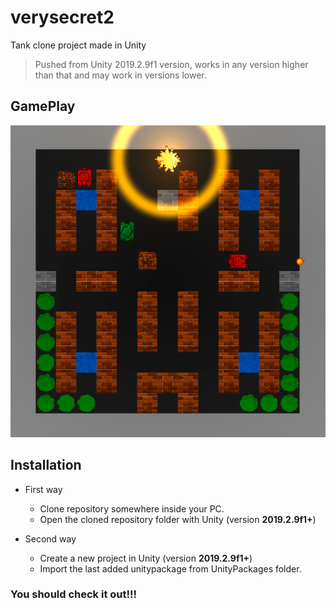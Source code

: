 # verysecret2

Tank clone project made in Unity

> Pushed from Unity 2019.2.9f1 version, works in any version higher than that and may work in versions lower.


## GamePlay

![GamePlay](/Images/game.png?raw=true "GamePlay")


## Installation

* First way 
  * Clone repository somewhere inside your PC.
  * Open the cloned repository folder with Unity (version **2019.2.9f1+**)

* Second way
  * Create a new project in Unity (version **2019.2.9f1+**)
  * Import the last added unitypackage from UnityPackages folder. 

### You should check it out!!!

